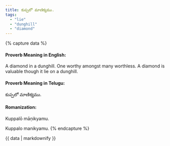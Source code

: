 ```yaml
---
title: కుప్పలో మాణిక్యము.
tags:
  - "lie"
  - "dunghill"
  - "diamond"
---
```


{% capture data %}
#### Proverb Meaning in English:
A diamond in a dunghill.
One worthy amongst many worthless.
A diamond is valuable though it lie on a dunghill.

#### Proverb Meaning in Telugu:
కుప్పలో మాణిక్యము.

#### Romanization:
Kuppalō māṇikyamu.

Kuppalo manikyamu.
{% endcapture %}

{{ data | markdownify }}


